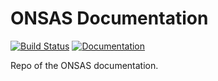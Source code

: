 # ONSAS Documentation

[![Build Status](https://travis-ci.org/ONSAS/ONSAS_docs.svg?branch=master)](https://travis-ci.org/ONSAS/ONSAS_docs)
[![Documentation](https://img.shields.io/badge/docs-latest-blue.svg)](https://onsas.github.io/ONSAS_docs/dev/)

Repo of the ONSAS documentation.
